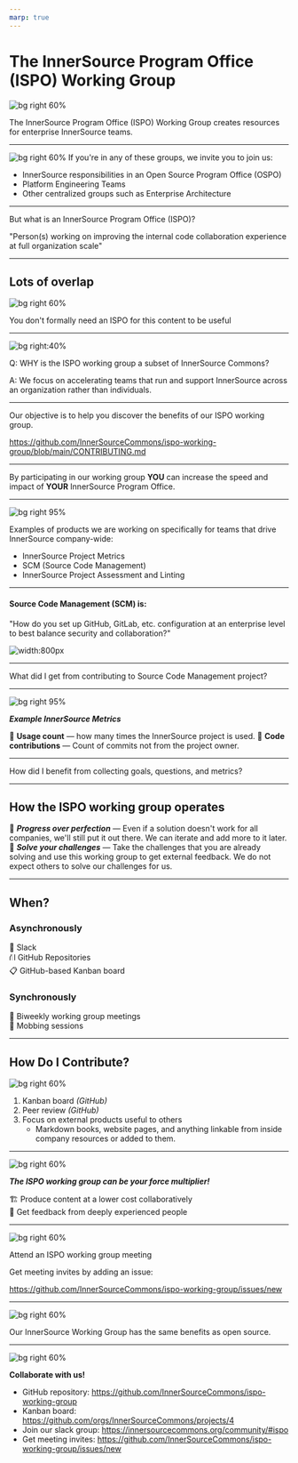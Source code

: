 ```yaml
---
marp: true
---
```


# The InnerSource Program Office (ISPO) Working Group
<!---  Slide 1: Opening Statement --->

![bg right 60%](../assets/innersource-commons.svg)

The InnerSource Program Office (ISPO) Working Group creates resources for enterprise InnerSource teams.

<!--
1. Define an ISPO
2. ...
-->

---

<!--- Slide 2: Key Message --->
![bg right 60%](../assets/ispo-participants.png)
If you're in any of these groups, we invite you to join us:

* InnerSource responsibilities in an Open Source Program Office (OSPO)
* Platform Engineering Teams
* Other centralized groups such as Enterprise Architecture

<!-- Slide 2: Key Message  

-->

---

<!--- Slide 3: Key Message --->

But what is an InnerSource Program Office (ISPO)?

"Person(s) working on improving the internal code collaboration experience at full organization scale"

<!-- Slide 3: Key Message 

Technically, ISPO is an acronym. InnerSource Programs Office. 
Often however, the people doing ISPO related work in a company aren't in their own team. 
They are part of an OSPO, part of a centralized engineering team, maybe they are single person working under a head engineering. 
It is variable... and for our purpoeses though, it is just someone with InnerSource responsibilities (however you define that)
be it on an OSPO, platform engineering, or any other centralized group.

-->

---

<!--- Slide 4: Key Message --->

## Lots of overlap

![bg right 60%](../assets/working-group-overlap.png)

You don't formally need an ISPO for this content to be useful

<!-- Slide 4: Key Message:  
Introduce OSPO vs. ISPO. You don't formally need an ISPO for this content to be useful.

-->

---

<!--- Slide 5: Key Message --->

![bg right:40%](../assets/managing-innersource-projects-cover.jpg)

Q: WHY is the ISPO working group a subset of InnerSource Commons?

A: We focus on accelerating teams that run and support InnerSource across an organization rather than individuals.
<!-- Slide 5: Key Message:  
WHY: The scope of the InnerSource Programs Office (ISPO) working group is more focused on the teams that run and support InnerSource across an organization rather than guidance for projects or individuals
-->

---

<!--- Slide 6: Key Message --->

Our objective is to help you discover the benefits of our ISPO working group.

https://github.com/InnerSourceCommons/ispo-working-group/blob/main/CONTRIBUTING.md

<!-- Slide 6: Key Message

https://github.com/InnerSourceCommons/ispo-working-group/blob/main/CONTRIBUTING.md
-->

---

<!--- Slide 7: Key Message --->

By participating in our working group 
**YOU** can increase the speed and impact of **YOUR** InnerSource Program Office.

<!-- Slide 7: Key Message

By participating in our working group we can increase the speed and impact of your InnerSource Program Office.

NO eat your brocolli speech. Benefits are to the individual.
-->

---

<!--- Slide 8: Key Message --->
![bg right 95%](../assets/gqm-landing-page.png)

Examples of products we are working on specifically for teams that drive InnerSource company-wide:

* InnerSource Project Metrics
* SCM (Source Code Management)
* InnerSource Project Assessment and Linting

<!-- Slide 8: Key Message

Focus is to support the people/teams that do InnerSource organization-wide
These are all areas where many people in the working group have tried different things, have different lessons to share, 
and want to hear how things they are actively considering have worked out at other companies. 
-->

---

<!--- Slide 10: Key Message --->

#### Source Code Management (SCM) is: 

"How do you set up GitHub, GitLab, etc. configuration at an enterprise level to best balance security and collaboration?"

![width:800px](../assets/SCM-table-screenshot.png)

<!-- Slide 10: Key Message 
What is source control management
-->

---
<!--- Slide 11: Key Message --->

What did I get from contributing to Source Code Management project?

<!-- Slide 11: Key Message

 Why did I contribute to Source Code Management project (Justin)
 1. Get more value from hard won lessons by sharing them with others externally. 
 2. Want my perspective in external resources so I can refer to it rather than it just being Justin's opinion in an email.
 3. Want to confirm my opinion is aligned with others who have struggled through this at their company as this makes me more confident when I make a position internally. 
 4. Sharing makes it more likely InnerSource Commons people give you feedback on unrelated areas. They are more likely to spend their time on you.
-->

---

<!--- Slide 12: Key Message --->

![bg right 95%](../assets/gqm-landing-page.png)

***Example InnerSource Metrics***

👀 **Usage count** — how many times the InnerSource project is used.
🤝 **Code contributions** — Count of commits not from the project owner.

<!-- Slide 12: Key Message 

What are InnerSource Metrics?

To demonstrate the value of InnerSource, we need to measure it. As ISPO leaders, we're often asked to articulate the value of InnerSource to our stakeholders. Using the InnerSource Metrics project, we can measure the value of InnerSource meaningfully to our stakeholders.

For example, usage count demonstrates the reuse of code or other valuable artifacts that would otherwise be duplicated, and code contributions demonstrate collaboration's value, leading to trust and longer employee retention.

We've built a graph of Goals, Questions, and Metrics to help you answer your stakeholders' questions.
-->

---
<!--- Slide 13: Key Message --->

How did I benefit from collecting goals, questions, and metrics?

<!-- Slide 13: Key Message

Through my involvement in the metrics project, I didn't just gather data; I built a network. I connected with professionals who, like me, were navigating the world of InnerSource metrics. This wasn't just about numbers but about people facing similar challenges.

As I contributed to this project, my professional network grew exponentially. As a result of these efforts, I'm connected to great, like-minded professionals ready to help expand the value of the InnerSource Commons.

Looking ahead, this experience isn't a one-time benefit. It's an investment in the future. When my company expands InnerSource project measurement, we'll be steps ahead, armed with knowledge, connections, and a deep understanding of diverse approaches.

-->

---

<!--- Slide 14: Key Message --->

## How the ISPO working group operates

🚀 ***Progress over perfection*** — Even if a solution doesn't work for all companies, we'll still put it out there. We can iterate and add more to it later.
🧩 ***Solve your challenges*** — Take the challenges that you are already solving and use this working group to get external feedback. We do not expect others to solve our challenges for us.


<!-- Slide 14: Key Message

Through conversations, ideation, and sharing our challenges, we work together to build peer-reviewed content fit for your organizations.

We value progress over perfection, and encourage you to share your challenges and solutions with us.

-->

---

<!--- Slide 15: Key Message --->

## When?

### Asynchronously

💬 Slack  
⛙ GitHub Repositories  
📋 GitHub-based Kanban board  

### Synchronously

📆 Biweekly working group meetings  
👥 Mobbing sessions  

<!-- Slide 15: Key Message

You welcome to attend each biweekly meeting, work asynchronously, or drop in when available. 

-->

---

<!--- Slide 16: Key Message --->

## How Do I Contribute?

![bg right 60%](../assets/ways-to-contribute.png)

1. Kanban board *(GitHub)*
2. Peer review *(GitHub)*
3. Focus on external products useful to others
   * Markdown books, website pages, and anything linkable from inside company resources or added to them.

<!-- Slide 16: Key Message

All work within the working group undergos peer review as is progresses through the Kanban board. We align our work with the goals and objectives of our companies while also contributing to the InnerSource Commons.

We contribute to the Managing InnerSource Projects Gitbook, InnerSource Patterns, and other projects relevant to leaders of ISPOs, OSPOs, and the like.

-->

---
<!---  Slide 17: Closing Point of View --->

![bg right 60%](../assets/creative.png)

***The ISPO working group can be your force multiplier!***

🏗️ Produce content at a lower cost collaboratively  
🔄 Get feedback from deeply experienced people  

<!-- Slide 17: Closing Point of View

We invite you to align your company backlog with the work we are doing in this working group. As a result, you can produce content at a lower cost collaboratively and get feedback from deeply experienced people. 

If your backlogs include references to building content in the ISPO working group, we're all winning.

-->

---

<!---  Slide 18: Specific Action --->

![bg right 60%](../assets/collaboration.png)

Attend an ISPO working group meeting

Get meeting invites by adding an issue:

https://github.com/InnerSourceCommons/ispo-working-group/issues/new

<!-- Slide 18: Specific Action: DO THIS ONE THING RIGHT NOW 

Attend the ISPO working group meeting on November 20th at 8 AM, or join us for the next one two weeks later. 

-->

---

<!---  Slide 19: Benefits of Action --->
![bg right 60%](../assets/innersource-benefits.png)

Our InnerSource Working Group has the same benefits as open source.

<!-- Slide 19: Benefits of Action

We already know the benefits of Open Source. Our InnerSource Working Group provides you the same benefits. 

Collaboration opportunities, code reuse, knowedge sharing through community, and more.

-->

---
<!---  Slide 20: Closing Statement --->

![bg right 60%](../assets/ispo-working-group-code.png)

**Collaborate with us!**

* GitHub repository: https://github.com/InnerSourceCommons/ispo-working-group
* Kanban board: https://github.com/orgs/InnerSourceCommons/projects/4 
* Join our slack group: https://innersourcecommons.org/community/#ispo
* Get meeting invites: https://github.com/InnerSourceCommons/ispo-working-group/issues/new

<!--- Slide 20: Closing Statement

In conclusion, the InnerSource Program Office (ISPO) Working Group represents a unique opportunity for those involved in enterprise-level software development and collaboration.

Whether you're a member of an OSPO, a Platform Engineering Team, or a centralized group like Enterprise Architecture, the resources and knowledge shared within this group are indispensable.

By joining the ISPO Working Group, you're not just accessing a rich repository of InnerSource strategies and tools; you're becoming part of a community dedicated to refining and advancing the art of internal code collaboration.

Our collaborative space allows you to contribute and benefit from a wealth of shared knowledge and experience, enhancing your organization's InnerSource capabilities.

Remember, the ISPO Working Group is more than just a repository of information—it's a dynamic, collaborative environment where each member plays a crucial role in shaping the future of InnerSource. So, don't miss out on this chance to amplify your impact, refine your skills, and contribute to a thriving community. 

Join us at the InnerSource Program Office Working Group, and let's revolutionize software development practices within our organizations.

--->
